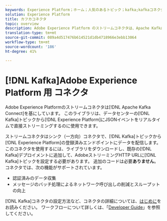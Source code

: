 ```yaml
---
keywords: Experience Platform；ホーム；人気のあるトピック；kafka;kafkaコネクタ；Kafka;
solution: Experience Platform
title: カフカコネクタ
topic: overview
description: Adobe Experience Platform のストリームコネクタは、Apache Kafka Connect をベースにしています。このライブラリを使用して、データセンターの Kafka トピックから Experience Platform に JSON イベントを直接リアルタイムにストリーミングできます。
translation-type: tm+mt
source-git-commit: 089a4d517476b614521d1db4718966e3ebb13064
workflow-type: tm+mt
source-wordcount: '186'
ht-degree: 41%

---
```



# [!DNL Kafka]Adobe Experience Platform 用 コネクタ

Adobe Experience Platformのストリームコネクタは[!DNL Apache Kafka Connect]を基にしています。 このライブラリは、データセンターの[!DNL Kafka]トピックから[!DNL Experience Platform]にJSONイベントをリアルタイムで直接ストリーミングするのに使用できます。

ストリームコネクタはシンク（一方向）コネクタで、[!DNL Kafka]トピックから[!DNL Experience Platform]の登録済みエンドポイントにデータを配信します。 このコネクタを使用するには、ライブラリをダウンロードし、既存の[!DNL Kafka]デプロイメントに追加して、AdobeストリーミングHTTP URLに[!DNL Kafka]トピックを設定する必要があります。 追加のコードは必要&#x200B;**ありません**。コネクタでは、次の機能がサポートされています。

- 認証済みのデータ収集
- メッセージのバッチ処理によるネットワーク呼び出しの削減とスループットの向上

[!DNL Kafka]コネクタの設定方法など、コネクタの詳細については、[はじめに](https://github.com/adobe/experience-platform-streaming-connect)をお読みください。 ワークフローについて詳しくは、「[Developer Guide](https://www.adobe.com/go/kafka-connector-developer-guide)」を参照してください。